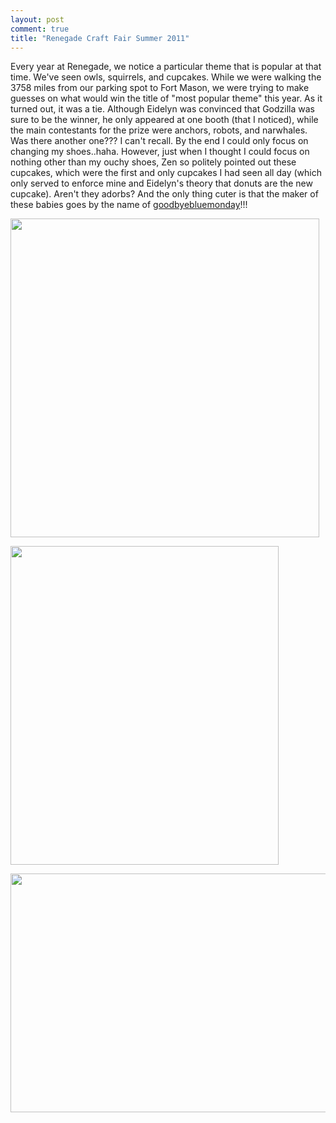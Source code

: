 ```yaml
---
layout: post
comment: true
title: "Renegade Craft Fair Summer 2011"
---
```

Every year at Renegade, we notice a particular theme that is popular at that time. We've seen owls, squirrels, and cupcakes. While we were walking the 3758 miles from our parking spot to Fort Mason, we were trying to make guesses on what would win the title of "most popular theme" this year. As it turned out, it was a tie. Although Eidelyn was convinced that Godzilla was sure to be the winner, he only appeared at one booth (that I noticed), while the main contestants for the prize were anchors, robots, and narwhales. Was there another one??? I can't recall. By the end I could only focus on changing my shoes..haha. However, just when I thought I could focus on nothing other than my ouchy shoes, Zen so politely pointed out these cupcakes, which were the first and only cupcakes I had seen all day (which only served to enforce mine and Eidelyn's theory that donuts are the new cupcake). Aren't they adorbs? And the only thing cuter is that the maker of these babies goes by the name of <a href="http://www.etsy.com/shop/goodbyebluemonday?section_id=6627414">goodbyebluemonday</a>!!!

<a rel="attachment wp-att-931" href="http://ieatcupcakes.com/2011/07/10/renegade-craft-fair-summer-2011/heartcupcake/"><img class="alignnone size-medium wp-image-931" title="heartcupcake" src="http://ieatcupcakes.com/wp-content/uploads/2011/07/heartcupcake-494x510.jpg" alt="" width="494" height="510" /></a>

<a rel="attachment wp-att-933" href="http://ieatcupcakes.com/2011/07/10/renegade-craft-fair-summer-2011/sprinkle-cupcake/"><img class="alignnone size-medium wp-image-933" title="sprinkle cupcake" src="http://ieatcupcakes.com/wp-content/uploads/2011/07/sprinkle-cupcake-429x510.jpg" alt="" width="429" height="510" /></a>

<a rel="attachment wp-att-932" href="http://ieatcupcakes.com/2011/07/10/renegade-craft-fair-summer-2011/img_1240/"><img class="alignnone size-medium wp-image-932" title="IMG_1240" src="http://ieatcupcakes.com/wp-content/uploads/2011/07/IMG_1240-510x382.jpg" alt="" width="510" height="382" /></a>
